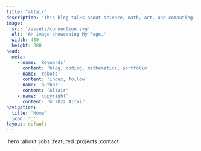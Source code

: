 ```yaml
---
title: "altair"
description: 'This blog talks about science, math, art, and computing.'
image:
  src: '/assets/connection.svg'
  alt: 'An image showcasing My Page.'
  width: 400
  height: 300
head:
  meta:
    - name: 'keywords'
      content: 'blog, coding, mathematics, portfolio'
    - name: 'robots'
      content: 'index, follow'
    - name: 'author'
      content: 'Altair'
    - name: 'copyright'
      content: '© 2022 Altair'
navigation:
  title: 'Home'
  icon: '🥶'
layout: default
---
```


:hero
:about
:jobs
:featured
:projects
:contact
